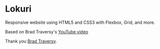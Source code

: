 # Lokuri
Responsive website using HTML5 and CSS3 with Flexbox, Grid, and more.
<p>Based on Brad Traversy's <a href="https://www.youtube.com/watch?v=p0bGHP-PXD4&list=PLBdl6crE2TAXSLixwfeKD3Bs6hObvAJPK&index=1&t=367s">YouTube video</a>
<p>Thank you <a href="https://github.com/bradtraversy">Brad Traversy</a>.
  
